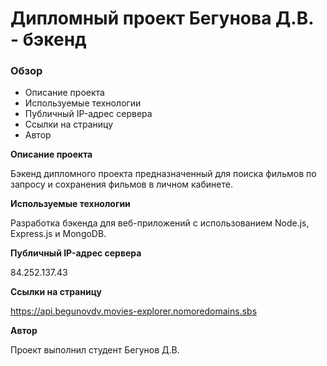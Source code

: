 # Дипломный проект Бегунова Д.В. - бэкенд

### Обзор
* Описание проекта
* Используемые технологии
* Публичный IP-адрес сервера
* Ссылки на страницу
* Автор

**Описание проекта**

Бэкенд дипломного проекта предназначенный для поиска фильмов по запросу и сохранения фильмов в личном кабинете.

**Используемые технологии**

Разработка бэкенда для веб-приложений с использованием Node.js, Express.js и MongoDB.


**Публичный IP-адрес сервера**

84.252.137.43

**Ссылки на страницу**

https://api.begunovdv.movies-explorer.nomoredomains.sbs

**Автор**

Проект выполнил студент Бегунов Д.В.
